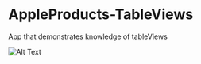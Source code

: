 # AppleProducts-TableViews
App that demonstrates knowledge of tableViews

![Alt Text](https://media.giphy.com/media/TaD31274NscDpMe9DG/giphy.gif)

